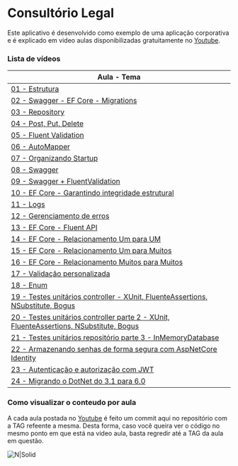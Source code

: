 # Consultório Legal

Este aplicativo é desenvolvido como exemplo de uma aplicação corporativa e é explicado em video aulas disponibilizadas gratuitamente no [Youtube](https://www.youtube.com/playlist?list=PLbq2QKd5ieAt0H551D_0E4bGIYRxbq5HL).


### Lista de vídeos
| Aula - Tema |
| ----------- |
| [01 - Estrutura](https://youtu.be/emxEas0AOiQ) |
| [02 - Swagger - EF Core - Migrations](https://youtu.be/v-Qc_ek-gwE) |
| [03 - Repository](https://youtu.be/ADU0R7Pjwzc) |
| [04 - Post, Put, Delete](https://youtu.be/U56ly54RT-I) |
| [05 - Fluent Validation](https://youtu.be/Qsf7W2jNZSA) |
| [06 - AutoMapper](https://youtu.be/jYTPRki83z0) |
| [07 - Organizando Startup](https://youtu.be/TVgxND9i8c0) |
| [08 - Swagger](https://youtu.be/S1kmnKQXarI) |
| [09 - Swagger + FluentValidation](https://youtu.be/f8Pf8QmRoNw) |
| [10 - EF Core - Garantindo integridade estrutural](https://youtu.be/hWgfj8V9i6U) |
| [11 - Logs](https://youtu.be/u9UREKdQD70) |
| [12 - Gerenciamento de erros](https://youtu.be/9YIgWqXZQlQ) |
| [13 - EF Core - Fluent API](https://youtu.be/bLGSPrCixvc) |
| [14 - EF Core - Relacionamento Um para UM](https://youtu.be/gLICibYuo1U) |
| [15 - EF Core - Relacionamento Um para Muitos](https://youtu.be/OZVtSO8k9sA) |
| [16 - EF Core - Relacionamento Muitos para Muitos](https://youtu.be/tsPCUVoYe18) |
| [17 - Validação personalizada](https://youtu.be/V09FM3IXEb0) |
| [18 - Enum](https://youtu.be/NIok0HHkS1A) |
| [19 - Testes unitários controller - XUnit, FluenteAssertions, NSubstitute, Bogus](https://youtu.be/J8p_N6mK44I) |
| [20 - Testes unitários controller parte 2 - XUnit, FluenteAssertions, NSubstitute, Bogus](https://youtu.be/Lyx8wfy7WCE) |
| [21 - Testes unitários repositório parte 3 - InMemoryDatabase](https://youtu.be/4klu6OWAW-A) |
| [22 - Armazenando senhas de forma segura com AspNetCore Identity](https://youtu.be/C9bMtak-_Is) |
| [23 - Autenticação e autorização com JWT](https://youtu.be/SN1FiCkvbYo) |
| [24 - Migrando o DotNet do 3.1 para 6.0](https://youtu.be/ROVOy3lUMrU) |



### Como visualizar o conteudo por aula
A cada aula postada no [Youtube](https://www.youtube.com/playlist?list=PLbq2QKd5ieAt0H551D_0E4bGIYRxbq5HL) é feito um commit aqui no repositório com a TAG refeente a mesma. Desta forma, caso você queira ver o código no mesmo ponto em que está na video aula, basta regredir até a TAG da aula em questão. 

![N|Solid](https://i.postimg.cc/3NpcS9WP/image.png)
